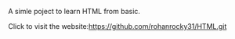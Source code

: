 A simle poject to learn HTML from basic.


Click to visit the website:https://github.com/rohanrocky31/HTML.git
